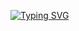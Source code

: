 [![Typing SVG](https://readme-typing-svg.demolab.com?font=Fira+Code&pause=1000&color=F70000&random=false&width=435&lines=Enjoy+open+source+;By+Muhammad+Zakaryia+)](https://git.io/typing-svg)
